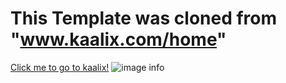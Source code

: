 # This Template was cloned from "www.kaalix.com/home"

[Click me to go to kaalix!](https://kaalix.com/home)
![image info](./kaalix.gif)
